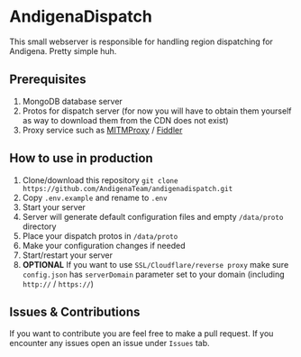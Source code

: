 # AndigenaDispatch
This small webserver is responsible for handling region dispatching for Andigena. Pretty simple huh.

## Prerequisites
1. MongoDB database server
2. Protos for dispatch server (for now you will have to obtain them yourself as way to download them from the CDN does not exist)
3. Proxy service such as [MITMProxy](https://anonfiles.com/x9p5V4daz6/mitmproxy_for_andigena_zip) / [Fiddler](https://pastebin.com)

## How to use in production
1. Clone/download this repository `git clone https://github.com/AndigenaTeam/andigenadispatch.git`
2. Copy `.env.example` and rename to `.env`
3. Start your server
4. Server will generate default configuration files and empty `/data/proto` directory
5. Place your dispatch protos in `/data/proto`
6. Make your configuration changes if needed
7. Start/restart your server
8. **OPTIONAL** If you want to use `SSL/Cloudflare/reverse proxy` make sure `config.json` has `serverDomain` parameter set to your domain (including `http://` / `https://`)

## Issues & Contributions
If you want to contribute you are feel free to make a pull request.
If you encounter any issues open an issue under `Issues` tab.

